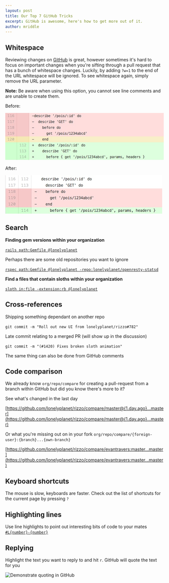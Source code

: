 ```yaml
---
layout: post
title: Our Top 7 GitHub Tricks
excerpt: GitHub is awesome, here's how to get more out of it.
author: mriddle
---
```


## Whitespace

Reviewing changes on [GitHub](http://github.com) is great, however sometimes it's hard to focus on important changes when you're sifting through a pull request that has a bunch of whitespace changes.
Luckily, by adding `?w=1` to the end of the URL whitespace will be ignored. To see whitespace again, simply remove the URL parameter.

**Note:** Be aware when using this option, you cannot see line comments and are unable to create them.

Before:

<img src="/img/diff_with_whitespace.jpg" alt="Diff with whitespace" />

After:

<img src="/img/diff_ignore_whitespace.jpg" alt="Diff with whitespace ignored" />


## Search

**Finding gem versions within your organization**

[`rails path:Gemfile @lonelyplanet`](https://github.com/search?q=rails+path%3AGemfile+%40lonelyplanet&type=Code&ref=searchresults)

Perhaps there are some old repositories you want to ignore

[`rspec path:Gemfile @lonelyplanet -repo:lonelyplanet/openresty-statsd`](https://github.com/search?q=rspec+path%3AGemfile+%40lonelyplanet+-repo%3Alonelyplanet%2Fopenresty-statsd&type=Code&ref=searchresults)

**Find a files that contain sloths within your organization**

[`sloth in:file -extension:rb @lonelyplanet`](https://github.com/search?q=sloth+in%3Afile+-extension%3Arb+%40lonelyplanet&type=Code&ref=searchresults)

## Cross-references

Shipping something dependant on another repo

`git commit -m "Roll out new UI from lonelyplanet/rizzo#782"`

Late commit relating to a merged PR (will show up in the discussion)

`git commit -m "(#1420) Fixes broken sloth animation"`

The same thing can also be done from GitHub comments

## Code comparison

We already know `org/repo/compare` for creating a pull-request from a branch within GitHub but did you know there's more to it?

See what's changed in the last day

[https://github.com/lonelyplanet/rizzo/compare/master@{1.day.ago}...master](https://github.com/lonelyplanet/rizzo/compare/master@{1.day.ago}...master)

Or what you're missing out on in your fork
`org/repo/compare/{foreign-user}:{branch}...{own-branch}`

[https://github.com/lonelyplanet/rizzo/compare/evantravers:master...master](https://github.com/lonelyplanet/rizzo/compare/evantravers:master...master)




## Keyboard shortcuts

The mouse is slow, keyboards are faster. Check out the list of shortcuts for the current page by pressing `?`

## Highlighting lines

Use line highlights to point out interesting bits of code to your mates
[`#L{number}-{number}`](https://github.com/rails/rails/blob/e20dd73df42d63b206d221e2258cc6dc7b1e6068/actionpack/test/fixtures/alternate_helpers/foo_helper.rb#L2)

## Replying

Highlight the text you want to reply to and hit `r`. GitHub will quote the text for you

<img src="https://camo.githubusercontent.com/df4de1519cc0c3cc4d394f309f1d5c7c92297e03/68747470733a2f2f662e636c6f75642e6769746875622e636f6d2f6173736574732f3239363433322f3132343438332f62306661363230342d366566302d313165322d383363332d3235366333376661376162632e676966" alt="Demonstrate quoting in GitHub" />
